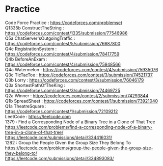 # Practice
Code Force Practice :  https://codeforces.com/problemset<br>
Q1335b ConstructTheString : https://codeforces.com/contest/1335/submission/77546986<br>
Q5a ChatServer'sOutgoingTraffic : https://codeforces.com/contest/5/submission/76687800<br>
Q4c RegistrationSystem : https://codeforces.com/contest/4/submission/78417759<br>
Q4b BeforeAnExam : https://codeforces.com/contest/4/submission/75948566<br>
Q4a Watermelon : https://codeforces.com/contest/4/submission/75935076<br>
Q3c TicTacToe : https://codeforces.com/contest/3/submission/74521737<br>
Q3b Lorry : https://codeforces.com/contest/3/submission/76046179<br>
Q3a ShortestPathOfTheKing : https://codeforces.com/contest/3/submission/74469725<br>
Q2a Winner : https://codeforces.com/contest/2/submission/74293844<br>
Q1b SpreadSheet : https://codeforces.com/contest/1/submission/73921040<br>
Q1a TheatreSquare : https://codeforces.com/contest/1/submission/72109212<br>
LeetCode : https://leetcode.com<br>
1379 : Find a Corresponding Node of a Binary Tree in a Clone of That Tree<br>
  https://leetcode.com/problems/find-a-corresponding-node-of-a-binary-tree-in-a-clone-of-that-tree/<br>
  https://leetcode.com/submissions/detail/334416031/<br>
1282 : Group the People Given the Group Size They Belong To<br>
  https://leetcode.com/problems/group-the-people-given-the-group-size-they-belong-to/<br>
  https://leetcode.com/submissions/detail/334893083/<br>
